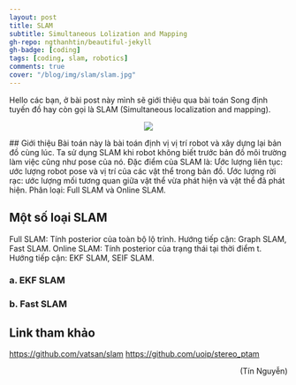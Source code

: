 ```yaml
---
layout: post
title: SLAM
subtitle: Simultaneous Lolization and Mapping
gh-repo: ngthanhtin/beautiful-jekyll
gh-badge: [coding]
tags: [coding, slam, robotics]
comments: true
cover: "/blog/img/slam/slam.jpg"
---
```


Hello các bạn, ở bài post này mình sẽ giới thiệu qua bài toán Song định tuyến đồ hay còn gọi là SLAM (Simultaneous localization and mapping).

<p align="center">
  <img src="https://github.com/ngthanhtin/ngthanhtin.github.io/blob/master/_data/robot.jpg?raw=true">
</p>
## Giới thiệu
Bài toán này là bài toán định vị vị trí robot và xây dựng lại bản đồ cùng lúc. Ta sử dụng SLAM khi robot không biết trước bản đồ môi trường làm việc cũng như pose của nó. 
Đặc điểm của SLAM là:
Ước lượng liên tục: ước lượng robot pose và vị trí của các vật thể trong bản đồ.
Ước lượng rời rạc: ước lượng mối tương quan giữa vật thể vừa phát hiện và vật thể đã phát hiện.
Phân loại: Full SLAM và Online SLAM.

## Một số loại SLAM
Full SLAM: Tính posterior của toàn bộ lộ trình. Hướng tiếp cận: Graph SLAM, Fast SLAM.
Online SLAM: Tính posterior của trạng thái tại thời điểm t. Hướng tiếp cận: EKF SLAM, SEIF SLAM.

### a. EKF SLAM
### b. Fast SLAM

## Link tham khảo
https://github.com/vatsan/slam
https://github.com/uoip/stereo_ptam

<div style="text-align: right"> (Tín Nguyễn) </div>
